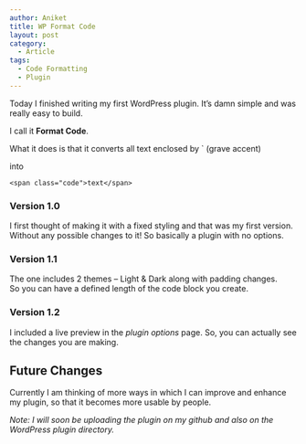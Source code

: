 ```yaml
---
author: Aniket
title: WP Format Code
layout: post
category:
  - Article
tags:
  - Code Formatting
  - Plugin
---
```

Today I finished writing my first WordPress plugin. It’s damn simple and was really easy to build.

I call it **Format Code**.

What it does is that it converts all text enclosed by ` (grave accent)

into

    <span class="code">text</span>
    

### Version 1.0

I first thought of making it with a fixed styling and that was my first version. Without any possible changes to it! So basically a plugin with no options.

### Version 1.1

The one includes 2 themes – Light & Dark along with padding changes.  
So you can have a defined length of the code block you create.

### Version 1.2

I included a live preview in the *plugin options* page. So, you can actually see the changes you are making.

## Future Changes

Currently I am thinking of more ways in which I can improve and enhance my plugin, so that it becomes more usable by people.

*Note: I will soon be uploading the plugin on my github and also on the WordPress plugin directory.*